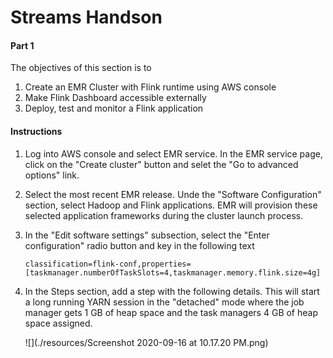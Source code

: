 # Streams Handson

#### Part 1

The objectives of this section is to 

1. Create an EMR Cluster with Flink runtime using AWS console
2. Make Flink Dashboard accessible externally
3. Deploy, test and monitor a Flink application

#### Instructions

1. Log into AWS console and select EMR service. In the EMR service  page,  click on the "Create cluster" button and selet the "Go to advanced options" link.

2. Select the most recent EMR release. Unde the "Software Configuration" section, select Hadoop and Flink applications. EMR will provision these selected application frameworks during the cluster launch process.

3. In the "Edit software settings" subsection, select the "Enter configuration" radio button and key in the following text

   ```
   classification=flink-conf,properties=[taskmanager.numberOfTaskSlots=4,taskmanager.memory.flink.size=4g]
   ```

4. In the Steps section, add a step with the following details.  This will start a long running YARN session in the "detached" mode  where the job manager gets 1 GB of heap space and the task managers 4 GB of heap space assigned. 

   ![](./resources/Screenshot 2020-09-16 at 10.17.20 PM.png)

   



